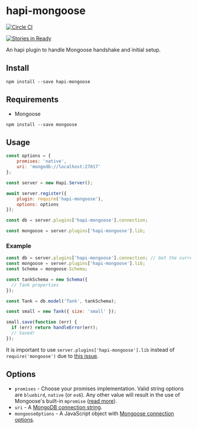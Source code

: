 # hapi-mongoose

[![Circle CI](https://img.shields.io/circleci/project/asilluron/hapi-mongoose/master.svg?style=flat-square)](https://circleci.com/gh/asilluron/hapi-mongoose/tree/master)

[![Stories in Ready](https://badge.waffle.io/asilluron/hapi-mongoose.svg?label=ready&title=Ready&style=flat-square)](http://waffle.io/asilluron/hapi-mongoose)

An hapi plugin to handle Mongoose handshake and initial setup.

## Install

```
npm install --save hapi-mongoose
```

## Requirements

* Mongoose

```
npm install --save mongoose
```

## Usage

```javascript
const options = {
    promises: 'native',
    uri: 'mongodb://localhost:27017'
};

const server = new Hapi.Server();

await server.register({
    plugin: require('hapi-mongoose'),
    options: options
});

const db = server.plugins['hapi-mongoose'].connection;

const mongoose = server.plugins['hapi-mongoose'].lib;
```

### Example

```javascript
const db = server.plugins['hapi-mongoose'].connection; // Get the current connection for this server instance
const mongoose = server.plugins['hapi-mongoose'].lib;
const Schema = mongoose.Schema;

const tankSchema = new Schema({
  // Tank properties
});

const Tank = db.model('Tank', tankSchema);

const small = new Tank({ size: 'small' });

small.save(function (err) {
  if (err) return handleError(err);
  // Saved!
});
```

It is important to use ```server.plugins['hapi-mongoose'].lib``` instead of ```require('mongoose')``` due to [this issue](https://github.com/Automattic/mongoose/issues/2669).

## Options

* `promises` - Choose your promises implementation. Valid string options are `bluebird`, `native` (or `es6`). Any other value will result in the use of Mongoose's built-in `mpromise` ([read more](http://mongoosejs.com/docs/promises.html)).
* `uri` - A [MongoDB connection string](https://docs.mongodb.org/v4.0/reference/connection-string/).
* `mongooseOptions` - A JavaScript object with [Mongoose connection options](http://mongoosejs.com/docs/connections.html#options).
